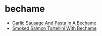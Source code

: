 # bechame

 * [Garlic Sausage And Pasta In A Bechame](../../index/g/garlic-sausage-and-pasta-in-a-bechame.json)
 * [Smoked Salmon Tortellini With Bechame](../../index/s/smoked-salmon-tortellini-with-bechame.json)
